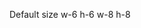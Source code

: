 <Radio name="size-example">Default size</Radio>
<Radio name="size-example" inputClass="w-6 h-6">w-6 h-6</Radio>
<Radio name="size-example" inputClass="w-8 h-8">w-8 h-8</Radio>